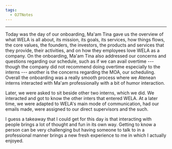 ```yaml
---
tags:
  - OJTNotes
---
```

---

Today was the day of our onboarding, Ma'am Tina gave us the overview of what WELA is all about, its mission, its goals, its services, how things flows, the core values, the founders, the investors, the products and services that they provide, their activities, and on how they employees love WELA as a company. On the onboarding, Ma'am Tina also addressed our concerns and questions regarding our schedule, such as if we can avail overtime --- though the company did not recommend doing overtime especially to the interns --- another is the concerns regarding the MOA, our scheduling. Overall the onboarding was a really smooth process where we Atenean interns interacted with Ma'am professionally with a bit of humor interaction.

Later, we were asked to sit beside other two interns, which we did. We interacted and got to know the other inters that entered WELA. At a later time, we were adapted to WELA's main mode of communication, had our emails made, were assigned to our direct supervisors and the such.

I guess a takeaway that I could get for this day is that interacting with people brings a lot of thought and fun in its own way. Getting to know a person can be very challenging but having someone to talk to in a professional manner brings a new fresh experience to me in which I actually enjoyed.

